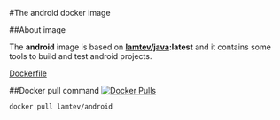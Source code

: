 #The android docker image

##About image

The __android__ image is based on [__lamtev/java__](https://hub.docker.com/r/lamtev/java/)__:latest__ and it contains some tools to build and test android projects.

[Dockerfile](https://github.com/lamtev/build-tools-dockers/blob/master/android/full/Dockerfile)

##Docker pull command [![Docker Pulls](https://img.shields.io/docker/pulls/lamtev/android.svg?style=flat-square)](https://hub.docker.com/r/lamtev/android/)

`docker pull lamtev/android`
